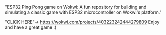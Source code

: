 
"ESP32 Ping Pong game on Wokwi: A fun repository for building and simulating a classic game with ESP32 microcontroller on Wokwi's platform."


 "CLICK HERE"-> https://wokwi.com/projects/403223242444279809 Enjoy and have a great game :)
